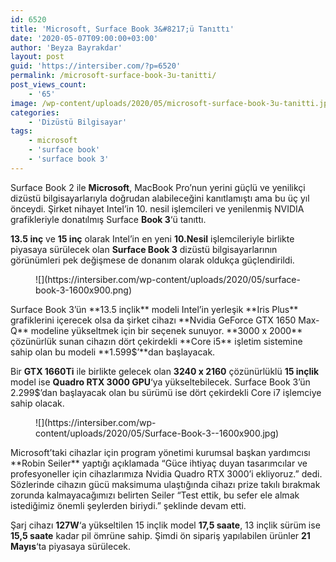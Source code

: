 ```yaml
---
id: 6520
title: 'Microsoft, Surface Book 3&#8217;ü Tanıttı'
date: '2020-05-07T09:00:00+03:00'
author: 'Beyza Bayrakdar'
layout: post
guid: 'https://intersiber.com/?p=6520'
permalink: /microsoft-surface-book-3u-tanitti/
post_views_count:
    - '65'
image: /wp-content/uploads/2020/05/microsoft-surface-book-3u-tanitti.jpg
categories:
    - 'Dizüstü Bilgisayar'
tags:
    - microsoft
    - 'surface book'
    - 'surface book 3'
---
```


Surface Book 2 ile **Microsoft**, MacBook Pro’nun yerini güçlü ve yenilikçi dizüstü bilgisayarlarıyla doğrudan alabileceğini kanıtlamıştı ama bu üç yıl önceydi. Şirket nihayet Intel’in 10. nesil işlemcileri ve yenilenmiş NVIDIA grafikleriyle donatılmış Surface **Book 3**‘ü tanıttı.

**13.5 inç** ve **15 inç** olarak Intel’in en yeni **10.Nesil** işlemcileriyle birlikte piyasaya sürülecek olan **Surface Book 3** dizüstü bilgisayarlarının görünümleri pek değişmese de donanım olarak oldukça güçlendirildi.

<figure class="wp-block-image size-large">![](https://intersiber.com/wp-content/uploads/2020/05/surface-book-3-1600x900.png)</figure>Surface Book 3’ün **13.5 inçlik** modeli Intel’in yerleşik **Iris Plus** grafiklerini içerecek olsa da şirket cihazı **Nvidia GeForce GTX 1650 Max-Q** modeline yükseltmek için bir seçenek sunuyor. **3000 x 2000** çözünürlük sunan cihazın dört çekirdekli **Core i5** işletim sistemine sahip olan bu modeli **1.599$’**dan başlayacak.

Bir **GTX 1660Ti** ile birlikte gelecek olan **3240 x 2160** çözünürlüklü **15 inçlik** model ise **Quadro RTX 3000 GPU**‘ya yükseltebilecek. Surface Book 3’ün 2.299$’dan başlayacak olan bu sürümü ise dört çekirdekli Core i7 işlemciye sahip olacak.

<figure class="wp-block-image size-large">![](https://intersiber.com/wp-content/uploads/2020/05/Surface-Book-3--1600x900.jpg)</figure>Microsoft’taki cihazlar için program yönetimi kurumsal başkan yardımcısı **Robin Seiler** yaptığı açıklamada “Güce ihtiyaç duyan tasarımcılar ve profesyoneller için cihazlarımıza Nvidia Quadro RTX 3000’i ekliyoruz.” dedi. Sözlerinde cihazın gücü maksimuma ulaştığında cihazı prize takılı bırakmak zorunda kalmayacağımızı belirten Seiler “Test ettik, bu sefer ele almak istediğimiz önemli şeylerden biriydi.” şeklinde devam etti.

Şarj cihazı **127W**‘a yükseltilen 15 inçlik model **17,5 saate**, 13 inçlik sürüm ise **15,5 saate** kadar pil ömrüne sahip. Şimdi ön sipariş yapılabilen ürünler **21 Mayıs**‘ta piyasaya sürülecek.